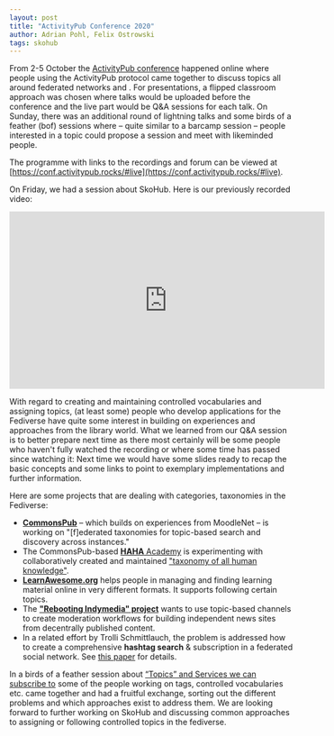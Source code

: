 ```yaml
---
layout: post
title: "ActivityPub Conference 2020"
author: Adrian Pohl, Felix Ostrowski
tags: skohub
---
```


From 2-5 October the [ActivityPub conference](https://conf.activitypub.rocks/) happened online where people using the ActivityPub protocol came together to discuss topics all around federated networks and . For presentations, a flipped classroom approach was chosen where talks would be uploaded before the conference and the live part would be Q&A sessions for each talk. On Sunday, there was an additional round of lightning talks and some birds of a feather (bof) sessions where  – quite similar to a barcamp session – people interested in a topic could propose a session and meet with likeminded people.

The programme with links to the recordings and forum can be viewed at [https://conf.activitypub.rocks/#live](https://conf.activitypub.rocks/#live).

On Friday, we had a session about SkoHub. Here is our previously recorded video:

<iframe width="560" height="315" sandbox="allow-same-origin allow-scripts allow-popups" src="https://conf.tube/videos/embed/85a7d230-7e75-48fd-b399-d182ddece030" frameborder="0" allowfullscreen></iframe>

With regard to creating and maintaining controlled vocabularies and assigning topics, (at least some) people who develop applications for the Fediverse have quite some interest in building on experiences and approaches from the library world. What we learned from our Q&A session is to better prepare next time as there most certainly will be some people who haven't fully watched the recording or where some time has passed since watching it: Next time we would have some slides ready to recap the basic concepts and some links to point to exemplary implementations and further information.

Here are some projects that are dealing with categories, taxonomies in the Fediverse:

- [**CommonsPub**](https://socialhub.activitypub.rocks/t/commonspub-and-the-quest-for-a-modular-decentralised-app-ecosystem/938) – which builds on experiences from MoodleNet – is working on "[f]ederated taxonomies for topic-based search and discovery across instances."
- The CommonsPub-based [**HAHA** Academy](https://haha.academy/) is experimenting with collaboratively created and maintained ["taxonomy of all human knowledge"](https://haha.academy/#the_knowledge).
- [**LearnAwesome.org**](https://socialhub.activitypub.rocks/t/learnawesome-org-building-a-better-goodreads-with-activitypub/946) helps people in managing and finding learning material online in very different formats. It supports following certain topics.
- The [**"Rebooting Indymedia" project**](https://socialhub.activitypub.rocks/t/the-reboot-of-the-indymedia-project/942) wants to use topic-based channels to create moderation workflows for building independent news sites from decentrally published content.
- In a related effort by Trolli Schmittlauch, the problem is addressed how to create a comprehensive **hashtag search** & subscription in a federated social network. See [this paper](https://git.orlives.de/schmittlauch/paper_hashtag_federation/src/branch/master/paper_hashtag_federation.pdf) for details.

In a birds of a feather session about [“Topics” and Services we can subscribe to](https://socialhub.activitypub.rocks/t/topics-and-services-we-can-subscribe-to/995) some of the people working on tags, controlled vocabularies etc. came together and had a fruitful exchange, sorting out the different problems and which approaches exist to address them. We are looking forward to further working on SkoHub and discussing common approaches to assigning or following controlled topics in the fediverse.